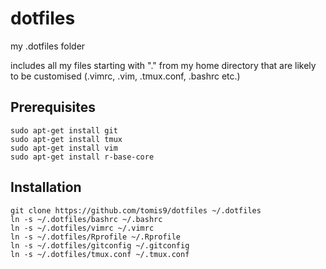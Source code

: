 # dotfiles
my .dotfiles folder

includes all my files starting with "." from my home directory that are likely to be customised (.vimrc, .vim, .tmux.conf, .bashrc etc.)

## Prerequisites

    sudo apt-get install git
    sudo apt-get install tmux
    sudo apt-get install vim
    sudo apt-get install r-base-core

## Installation

    git clone https://github.com/tomis9/dotfiles ~/.dotfiles
    ln -s ~/.dotfiles/bashrc ~/.bashrc
    ln -s ~/.dotfiles/vimrc ~/.vimrc
    ln -s ~/.dotfiles/Rprofile ~/.Rprofile
    ln -s ~/.dotfiles/gitconfig ~/.gitconfig
    ln -s ~/.dotfiles/tmux.conf ~/.tmux.conf


